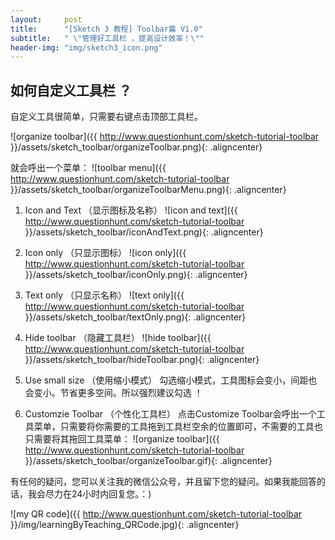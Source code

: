 ```yaml
---
layout:     post
title:      "[Sketch 3 教程] Toolbar篇 V1.0"
subtitle:   " \"管理好工具栏 ，提高设计效率！\""
header-img: "img/sketch3_icon.png"
---
```


## 如何自定义工具栏 ？

自定义工具很简单，只需要右键点击顶部工具栏。

![organize toolbar]({{ http://www.questionhunt.com/sketch-tutorial-toolbar }}/assets/sketch_toolbar/organizeToolbar.png){: .aligncenter}

就会呼出一个菜单：
![toolbar menu]({{ http://www.questionhunt.com/sketch-tutorial-toolbar }}/assets/sketch_toolbar/organizeToolbarMenu.png){: .aligncenter}

1. Icon and Text （显示图标及名称）
![icon and text]({{ http://www.questionhunt.com/sketch-tutorial-toolbar }}/assets/sketch_toolbar/iconAndText.png){: .aligncenter}

2. Icon only （只显示图标）
![icon only]({{ http://www.questionhunt.com/sketch-tutorial-toolbar }}/assets/sketch_toolbar/iconOnly.png){: .aligncenter}

3. Text only （只显示名称）
![text only]({{ http://www.questionhunt.com/sketch-tutorial-toolbar }}/assets/sketch_toolbar/textOnly.png){: .aligncenter}

4. Hide toolbar （隐藏工具栏）
![hide toolbar]({{ http://www.questionhunt.com/sketch-tutorial-toolbar }}/assets/sketch_toolbar/hideToolbar.png){: .aligncenter}

5. Use small size （使用缩小模式）
	勾选缩小模式，工具图标会变小，间距也会变小。节省更多空间。所以强烈建议勾选 ！

6. Customzie Toolbar （个性化工具栏）
	点击Customize Toolbar会呼出一个工具菜单，只需要将你需要的工具拖到工具栏空余的位置即可，不需要的工具也只需要将其拖回工具菜单：
	![organize toolbar]({{ http://www.questionhunt.com/sketch-tutorial-toolbar }}/assets/sketch_toolbar/organizeToolbar.gif){: .aligncenter}


有任何的疑问，您可以关注我的微信公众号，并且留下您的疑问。如果我能回答的话，我会尽力在24小时内回复您。：)

![my QR code]({{ http://www.questionhunt.com/sketch-tutorial-toolbar }}/img/learningByTeaching_QRCode.jpg){: .aligncenter}
